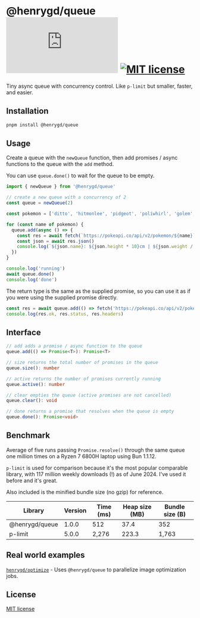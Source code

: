 [size-image]: https://img.shields.io/github/size/henrygd/queue/index.js?style=flat
[license-image]: https://img.shields.io/github/license/henrygd/bigger-picture?style=flat&color=%2349ac0c
[license-url]: /LICENSE

# @henrygd/queue ![File Size][size-image] [![MIT license][license-image]][license-url]

Tiny async queue with concurrency control. Like `p-limit` but smaller, faster, and easier.

## Installation

```bash
pnpm install @henrygd/queue
```

## Usage

Create a queue with the `newQueue` function, then add promises / async functions to the queue with the `add` method.

You can use `queue.done()` to wait for the queue to be empty.

<!-- prettier-ignore -->
```ts
import { newQueue } from '@henrygd/queue'

// create a new queue with a concurrency of 2
const queue = newQueue(2)

const pokemon = ['ditto', 'hitmonlee', 'pidgeot', 'poliwhirl', 'golem', 'charizard']

for (const name of pokemon) {
  queue.add(async () => {
    const res = await fetch(`https://pokeapi.co/api/v2/pokemon/${name}`)
    const json = await res.json()
    console.log(`${json.name}: ${json.height * 10}cm | ${json.weight / 10}kg`)
  })
}

console.log('running')
await queue.done()
console.log('done')
```

The return type is the same as the supplied promise, so you can use it as if you were using the supplied promise directly.

```ts
const res = await queue.add(() => fetch('https://pokeapi.co/api/v2/pokemon'))
console.log(res.ok, res.status, res.headers)
```

## Interface

```ts
// add adds a promise / async function to the queue
queue.add(() => Promise<T>): Promise<T>

// size returns the total number of promises in the queue
queue.size(): number

// active returns the number of promises currently running
queue.active(): number

// clear empties the queue (active promises are not cancelled)
queue.clear(): void

// done returns a promise that resolves when the queue is empty
queue.done(): Promise<void>
```

## Benchmark

Average of five runs passing `Promise.resolve()` through the same queue one million times on a Ryzen 7 6800H laptop using Bun 1.1.12.

`p-limit` is used for comparison because it's the most popular comparable library, with 117 million weekly downloads (!) as of June 2024. I've used it before and it's great.

Also included is the minified bundle size (no gzip) for reference.

| Library        | Version | Time (ms) | Heap size (MB) | Bundle size (B) |
| -------------- | ------- | --------- | -------------- | --------------- |
| @henrygd/queue | 1.0.0   | 512       | 37.4           | 352             |
| p-limit        | 5.0.0   | 2,276     | 223.3          | 1,763           |

## Real world examples

[`henrygd/optimize`](https://github.com/henrygd/optimize) - Uses `@henrygd/queue` to parallelize image optimization jobs.

## License

[MIT license](/LICENSE)
